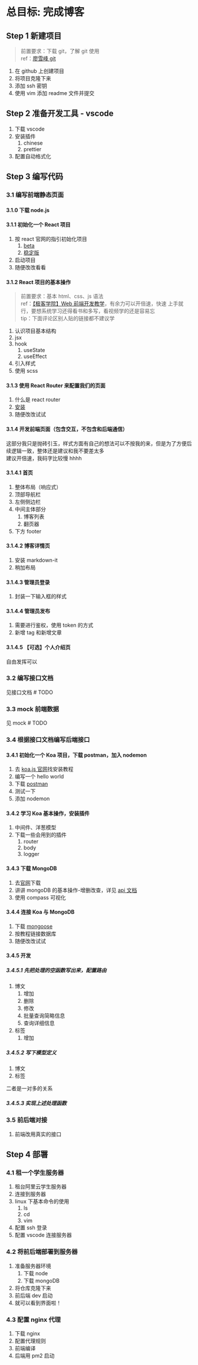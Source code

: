 # 总目标: 完成博客

## Step 1 新建项目

> 前置要求：下载 git，了解 git 使用  
> ref：[廖雪峰 git](https://www.liaoxuefeng.com/wiki/896043488029600)

1. 在 github 上创建项目
2. 将项目克隆下来
3. 添加 ssh 密钥
4. 使用 vim 添加 readme 文件并提交

## Step 2 准备开发工具 - vscode

1. 下载 vscode
2. 安装插件
   1. chinese
   2. prettier
3. 配置自动格式化

## Step 3 编写代码

### 3.1 编写前端静态页面

#### 3.1.0 下载 node.js

#### 3.1.1 初始化一个 React 项目

1. 按 react 官网的指引初始化项目
   1. [beta](https://beta.reactjs.org/)
   2. [稳定版](https://reactjs.org/)
2. 启动项目
3. 随便改改看看

#### 3.1.2 React 项目的基本操作

> 前置要求：基本 html、css、js 语法  
> ref：[【极客学院】Web 前端开发教学](https://www.bilibili.com/video/BV1Mx411m7fd)，有余力可以开倍速，快速
> 上手就行，要想系统学习还得看书和多写，看视频学的还是容易忘  
> tip：下面评论区别人贴的链接都不建议学

1. 认识项目基本结构
2. jsx
3. hook
   1. useState
   2. useEffect
4. 引入样式
5. 使用 scss

#### 3.1.3 使用 React Router 来配置我们的页面

1. 什么是 react router
2. [安装](https://reactrouter.com/)
3. 随便改改试试

#### 3.1.4 开发前端页面（包含交互，不包含和后端通信）

这部分我只是抛砖引玉，样式方面有自己的想法可以不按我的来，但是为了方便后续逻辑一致，整体还是建议和我不要差太多  
建议开倍速，我码字比较慢 hhhh

#### 3.1.4.1 首页

1. 整体布局（响应式）
2. 顶部导航栏
3. 左侧侧边栏
4. 中间主体部分
   1. 博客列表
   2. 翻页器
5. 下方 footer

#### 3.1.4.2 博客详情页

1. 安装 markdown-it
2. 稍加布局

#### 3.1.4.3 管理员登录

1. 封装一下输入框的样式

#### 3.1.4.4 管理员发布

1. 需要进行鉴权，使用 token 的方式
2. 新增 tag 和新增文章

#### 3.1.4.5 【可选】个人介绍页

自由发挥可以

### 3.2 编写接口文档

见接口文档 # TODO

### 3.3 mock 前端数据

见 mock # TODO

### 3.4 根据接口文档编写后端接口

#### 3.4.1 初始化一个 Koa 项目，下载 postman，加入 nodemon

1. 去 [koa.js 官网](https://koajs.com/)找安装教程
2. 编写一个 hello world
3. 下载 [postman](https://www.postman.com/)
4. 测试一下
5. 添加 nodemon

#### 3.4.2 学习 Koa 基本操作，安装插件

1. 中间件、洋葱模型
2. 下载一些会用到的插件
   1. router
   2. body
   3. logger

#### 3.4.3 下载 MongoDB

1. 去[官网](https://www.mongodb.com/)下载
2. 讲讲 mongoDB 的基本操作-增删改查，详见 [api 文档](https://docs.mongodb.com/manual/introduction/)
3. 使用 compass 可视化

#### 3.4.4 连接 Koa 与 MongoDB

1. 下载 [mongoose](https://mongoosejs.com/)
2. 按教程链接数据库
3. 随便改改试试

#### 3.4.5 开发

##### 3.4.5.1 先把处理的空函数写出来，配置路由

1. 博文
   1. 增加
   2. 删除
   3. 修改
   4. 批量查询简略信息
   5. 查询详细信息
2. 标签
   1. 增加

##### 3.4.5.2 写下模型定义

1. 博文
2. 标签

二者是一对多的关系

##### 3.4.5.3 实现上述处理函数

### 3.5 前后端对接

1. 前端改用真实的接口

## Step 4 部署

### 4.1 租一个学生服务器

1. 租台阿里云学生服务器
2. 连接到服务器
3. linux 下基本命令的使用
   1. ls
   2. cd
   3. vim
4. 配置 ssh 登录
5. 配置 vscode 连接服务器

### 4.2 将前后端部署到服务器

1. 准备服务器环境
   1. 下载 node
   2. 下载 mongoDB
2. 将仓库克隆下来
3. 前后端 dev 启动
4. 就可以看到界面啦！

### 4.3 配置 nginx 代理

1. 下载 nginx
2. 配置代理规则
3. 前端编译
4. 后端用 pm2 启动
